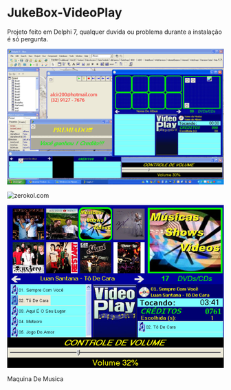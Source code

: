 JukeBox-VideoPlay
=================

Projeto feito em Delphi 7, qualquer duvida ou problema durante a instalação é só pergunta.

![](https://github.com/alcirBarros/JukeBox-VideoPlay/blob/master/Codigo.jpg?raw=true)

![zerokol.com](https://raw.github.com/alcirBarros/JukeBox-VideoPlay/master/Box%20Novo.jpg)

![](https://github.com/alcirBarros/JukeBox-VideoPlay/blob/master/BoxVolume.jpg?raw=true)


Maquina De Musica

